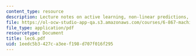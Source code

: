 ```yaml
---
content_type: resource
description: Lecture notes on active learning, non-linear predictions, and kernals.
file: https://ol-ocw-studio-app-qa.s3.amazonaws.com/courses/6-867-machine-learning-fall-2006/1eedc5b3427ca3eef198d707f016f295_lec6.pdf
file_type: application/pdf
resourcetype: Document
title: lec6.pdf
uid: 1eedc5b3-427c-a3ee-f198-d707f016f295
---
```

